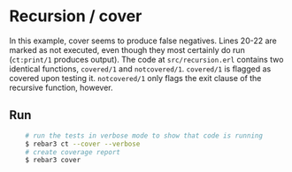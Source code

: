 # Recursion / cover

In this example, cover seems to produce false negatives. Lines 20-22 are marked
as not executed, even though they most certainly do run (`ct:print/1` produces output).
The code at `src/recursion.erl` contains two identical functions, `covered/1` and `notcovered/1`.
`covered/1` is flagged as covered upon testing it.
`notcovered/1` only flags the exit clause of the recursive function, however.

## Run

```bash
    # run the tests in verbose mode to show that code is running
    $ rebar3 ct --cover --verbose
    # create coverage report
    $ rebar3 cover
```
